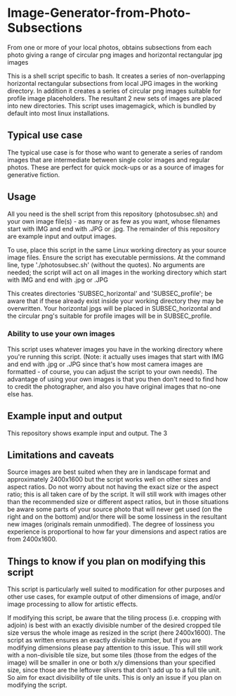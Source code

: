 # Image-Generator-from-Photo-Subsections
From one or more of your local photos, obtains subsections from each photo giving a range of circular png images and horizontal rectangular jpg images

This is a shell script specific to bash. It creates a series of non-overlapping horizontal rectangular subsections from local JPG images in the working directory. In addition it creates a series of circular png images suitable for profile image placeholders. The resultant 2 new sets of images are placed into new directories. This script uses imagemagick, which is bundled by default into most linux installations.

## Typical use case
The typical use case is for those who want to generate a series of random images that are intermediate between single color images and regular photos. These are perfect for quick mock-ups or as a source of images for generative fiction.

## Usage
All you need is the shell script from this repository (photosubsec.sh) and your own image file(s) - as many or as few as you want, whose filenames start with IMG and end with .JPG or .jpg. The remainder of this repository are example input and output images.

To use, place this script in the same Linux working directory as your source image files. Ensure the script has executable permissions. At the command line, type './photosubsec.sh' (without the quotes). No arguments are needed; the script will act on all images in the working directory which start with IMG and end with .jpg or .JPG

This creates directories 'SUBSEC_horizontal' and 'SUBSEC_profile'; be aware that if these  already exist inside your working directory they may be overwritten. Your horizontal jpgs will be placed in SUBSEC_horizontal and the circular png's suitable for profile images will be in SUBSEC_profile.

### Ability to use your own images
This script uses whatever images you have in the working directory where you're running this script. (Note: it actually uses images that start with IMG and end with .jpg or .JPG since that's how most camera images are formatted - of course, you can adjust the script to your own needs). The advantage of using your own images is that you then don't need to find how to credit the photographer, and also you have original images that no-one else has.

## Example input and output
This repository shows example input and output. The 3 

## Limitations and caveats 
Source images are best suited when they are in landscape format and approximately 2400x1600 but the script works well on other sizes and aspect ratios. Do not worry about not having the exact size or the aspect ratio; this is all taken care of by the script. It will still work with images other than the recommended size or different aspect ratios, but in those situations be aware some parts of your source photo that will never get used (on the right and on the bottom) and/or there will be some lossiness in the resultant new images (originals remain unmodified). The degree of lossiness you experience is proportional to how far your dimensions and aspect ratios are from 2400x1600.

## Things to know if you plan on modifying this script
This script is particularly well suited to modification for other purposes and other use cases, for example output of other dimensions of image, and/or image processing to allow for artistic effects. 

If modifying this script, be aware that the tiling process (i.e. cropping with adjoin) is best with an exactly divisible number of the desired cropped tile size versus the whole image as resized in the script (here 2400x1600). The script as written ensures an exactly divisible number, but if you are modifying dimensions please pay attention to this issue. This will still work with a non-divisible tile size, but  some tiles (those from the edges of the image) will be smaller in one or both x/y dimensions than your specified size, since those are the leftover slivers that don't add up to a full tile unit. So aim for exact divisibility of tile units. This is only an issue if you plan on modifying the script.

